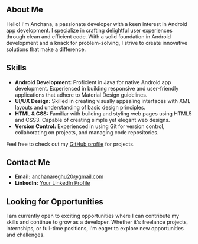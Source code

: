 ## About Me

Hello! I'm Anchana, a passionate developer with a keen interest in Android app development. I specialize in crafting delightful user experiences through clean and efficient code. With a solid foundation in Android development and a knack for problem-solving, I strive to create innovative solutions that make a difference.

## Skills

- **Android Development:** Proficient in Java for native Android app development. Experienced in building responsive and user-friendly applications that adhere to Material Design guidelines.
- **UI/UX Design:** Skilled in creating visually appealing interfaces with XML layouts and understanding of basic design principles.
- **HTML & CSS:** Familiar with building and styling web pages using HTML5 and CSS3. Capable of creating simple yet elegant web designs.
- **Version Control:** Experienced in using Git for version control, collaborating on projects, and managing code repositories.

Feel free to check out my [GitHub profile](https://github.com/anchanareghu) for projects.

## Contact Me

- **Email:** anchanareghu20@gmail.com
- **LinkedIn:** [Your LinkedIn Profile](https://www.linkedin.com/in/anchana-reghu-051790228/)

## Looking for Opportunities

I am currently open to exciting opportunities where I can contribute my skills and continue to grow as a developer. Whether it's freelance projects, internships, or full-time positions, I'm eager to explore new opportunities and challenges.





